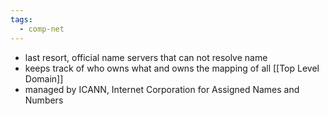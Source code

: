 ```yaml
---
tags:
  - comp-net
---
```

- last resort, official name servers that can not resolve name
- keeps track of who owns what and owns the mapping of all [[Top Level Domain]]
- managed by ICANN, Internet Corporation for Assigned Names and Numbers